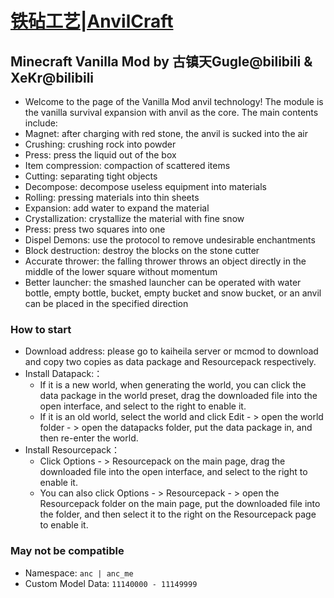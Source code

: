 # [铁砧工艺|AnvilCraft](https://anc.polaris-mc.tech/)
## Minecraft Vanilla Mod by 古镇天Gugle@bilibili & XeKr@bilibili

* Welcome to the page of the Vanilla Mod anvil technology! The module is the vanilla survival expansion with anvil as the core. The main contents include:
* Magnet: after charging with red stone, the anvil is sucked into the air
* Crushing: crushing rock into powder
* Press: press the liquid out of the box
* Item compression: compaction of scattered items
* Cutting: separating tight objects
* Decompose: decompose useless equipment into materials
* Rolling: pressing materials into thin sheets
* Expansion: add water to expand the material
* Crystallization: crystallize the material with fine snow
* Press: press two squares into one
* Dispel Demons: use the protocol to remove undesirable enchantments
* Block destruction: destroy the blocks on the stone cutter
* Accurate thrower: the falling thrower throws an object directly in the middle of the lower square without momentum
* Better launcher: the smashed launcher can be operated with water bottle, empty bottle, bucket, empty bucket and snow bucket, or an anvil can be placed in the specified direction

### How to start

* Download address: please go to kaiheila server or mcmod to download and copy two copies as data package and Resourcepack respectively.
* Install Datapack:：
    * If it is a new world, when generating the world, you can click the data package in the world preset, drag the downloaded file into the open interface, and select to the right to enable it.
    * If it is an old world, select the world and click Edit - > open the world folder - > open the datapacks folder, put the data package in, and then re-enter the world.
* Install Resourcepack：
    * Click Options - > Resourcepack on the main page, drag the downloaded file into the open interface, and select to the right to enable it.
    * You can also click Options - > Resourcepack - > open the Resourcepack folder on the main page, put the downloaded file into the folder, and then select it to the right on the Resourcepack page to enable it.

### May not be compatible

* Namespace: ```anc | anc_me```
* Custom Model Data: ```11140000 - 11149999```
